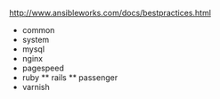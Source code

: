 http://www.ansibleworks.com/docs/bestpractices.html

* common
* system
* mysql
* nginx
* pagespeed
* ruby
** rails
** passenger
* varnish
